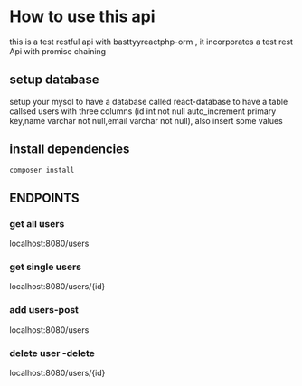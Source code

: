 # How to use this api

this is a test restful api with basttyyreactphp-orm , it incorporates a test rest Api with promise chaining


 ## setup database
 setup your mysql to have a database called react-database to have a table callsed users with three columns (id int not null auto_increment primary key,name varchar not null,email varchar not null), also insert some values 


 ## install dependencies 
 ```php 
 composer install
 ```

## ENDPOINTS
### get all users
localhost:8080/users

### get single users
localhost:8080/users/{id}

### add users-post
localhost:8080/users

### delete user -delete
localhost:8080/users/{id}